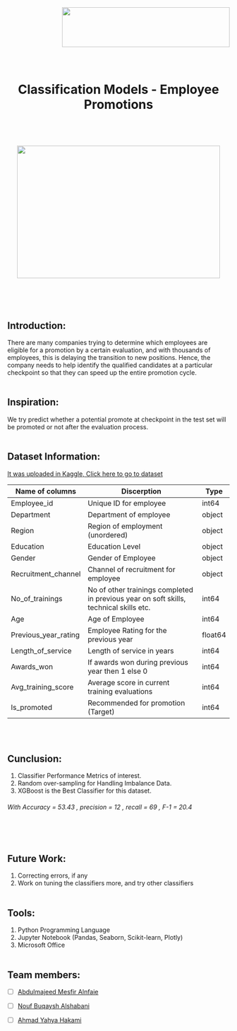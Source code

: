 <img align="right" width="380" height="90" src="https://upload.wikimedia.org/wikipedia/ar/2/21/%D8%A3%D9%83%D8%A7%D8%AF%D9%8A%D9%85%D9%8A%D8%A9_%D8%B3%D8%AF%D8%A7%D9%8A%D8%A7.png">


\
&nbsp;
\
&nbsp;

\
&nbsp;
\
&nbsp;
 # <p  align="center">  **Classification Models - Employee Promotions** </p>
\
&nbsp;

 

<p align="center">
  <img width="460" height="300" src="https://t4.ftcdn.net/jpg/04/15/29/51/240_F_415295138_VZEnsaqSSgQ8py40Td5shJJb6JdfFlwb.jpg">
</p>

\
&nbsp;
\
&nbsp;

## Introduction:
There are many companies trying to determine which employees are eligible for a promotion by a certain evaluation, and with thousands of employees, this is delaying the transition to new positions. Hence, the company needs to help identify the qualified candidates at a particular checkpoint so that they can speed up the entire promotion cycle.
\
&nbsp;

## Inspiration:

We try predict whether a potential promote at checkpoint in the test set will be promoted or not after the evaluation process.
\
&nbsp;

## Dataset Information:
[It was uploaded in Kaggle, Click here to go to dataset](https://www.kaggle.com/arashnic/hr-ana/)


| Name of columns|Discerption|Type|
|--|--|--
 Employee_id | Unique ID for employee |  int64
Department| Department of employee|object
Region| Region of employment (unordered) |object
Education | Education Level | object
Gender |Gender of Employee | object
Recruitment_channel| Channel of recruitment for employee|object
No_of_trainings|No of other trainings completed in previous year on soft skills, technical skills etc.|int64
Age|Age of Employee|int64
Previous_year_rating|Employee Rating for the previous year|float64
Length_of_service|Length of service in years|int64
Awards_won | If awards won during previous year then 1 else 0|int64
Avg_training_score|Average score in current training evaluations|int64
Is_promoted|Recommended for promotion (Target)|int64

\
&nbsp;

## Cunclusion:
1. Classifier Performance Metrics of interest.
2. Random over-sampling for  Handling  Imbalance  Data.
3. XGBoost is the Best Classifier for this dataset.
###### With Accuracy = 53.43 , precision  =  12 ,  recall  =  69 ,  F-1  =  20.4

\
&nbsp;

## Future Work:
1. Correcting errors, if any
2. Work on tuning the classifiers  more,  and  try  other  classifiers
\
&nbsp;

## Tools:
1. Python Programming Language
2. Jupyter Notebook (Pandas, Seaborn, Scikit-learn, Plotly)
3. Microsoft Office 
\
&nbsp;


## Team members:
- [ ]  [Abdulmajeed Mesfir Alnfaie](https://github.com/AbdulamjeedAlnefaie)
- [ ]  [Nouf Buqaysh Alshabani](https://github.com/Noufalshabani)
- [ ]  [Ahmad Yahya Hakami](https://github.com/AhmadHakami)

